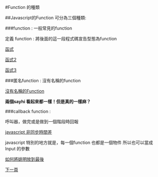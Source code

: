 #Function 的種類

##Javascript的Function 可分為三個種類:

###function : 一般常見的function

定義 function : 將後面的這一段程式碼宣告型態為function

[函式](http://codepen.io/Tomas-Lin/pen/BoxpbY)

[函式2](example/normal-function.html)

[函式3](http://codepen.io/Tomas-Lin/pen/LpmGXe)

###匿名function : 沒有名稱的function

[沒有名稱的Function](http://codepen.io/Tomas-Lin/pen/PPeZdX)

**兩個sayhi 看起來都一樣！但是真的一樣麻？**

###callback function :

呼叫器，做完或是做到一個階段時回報

[javascript 非同步時間差](http://codepen.io/Tomas-Lin/pen/BoxjwG?editors=101)

javascript 特別的地方就是，每一個function 也都是一個物件
所以也可以當成 Input 的參數

[如何將姚明放到最後](http://codepen.io/Tomas-Lin/pen/RWyjqK)

[下一頁](how-to-use-function.md)
